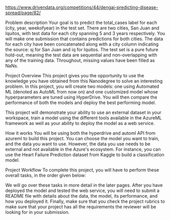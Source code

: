 https://www.drivendata.org/competitions/44/dengai-predicting-disease-spread/page/82/

Problem description
Your goal is to predict the total_cases label for each (city, year, weekofyear) in the test set. There are two cities, San Juan and Iquitos, with test data for each city spanning 5 and 3 years respectively. You will make one submission that contains predictions for both cities. The data for each city have been concatenated along with a city column indicating the source: sj for San Juan and iq for Iquitos. The test set is a pure future hold-out, meaning the test data are sequential and non-overlapping with any of the training data. Throughout, missing values have been filled as NaNs.

Project Overview
This project gives you the opportunity to use the knowledge you have obtained from this Nanodegree to solve an interesting problem. In this project, you will create two models: one using Automated ML (denoted as AutoML from now on) and one customized model whose hyperparameters are tuned using HyperDrive. You will then compare the performance of both the models and deploy the best performing model.

This project will demonstrate your ability to use an external dataset in your workspace, train a model using the different tools available in the AzureML framework as well as your ability to deploy the model as a web service.

How it works
You will be using both the hyperdrive and automl API from azureml to build this project. You can choose the model you want to train, and the data you want to use. However, the data you use needs to be external and not available in the Azure's ecosystem. For instance, you can use the Heart Failure Prediction dataset from Kaggle to build a classification model.

Project Workflow
To complete this project, you will have to perform these overall tasks, in the order given below:


We will go over these tasks in more detail in the later pages. After you have deployed the model and tested the web service, you will need to submit a README file with details about the data, the model, its performance, and how you deployed it. Finally, make sure that you check the project rubrics to make sure that your project has all the requirements the reviewer will be looking for in your submission.


